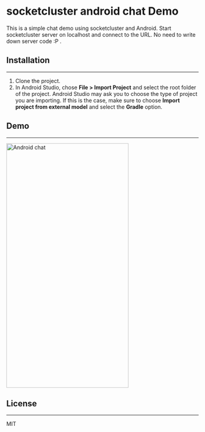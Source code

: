 # socketcluster android chat Demo

This is a simple chat demo using socketcluster and Android. Start socketcluster server on localhost and connect to the URL. No need to write down server code :P .

## Installation
---------------

1. Clone the project.
2. In Android Studio, chose **File > Import Project** and select the root folder of the project.
   Android Studio may ask you to choose the type of project you are importing. If this is the case, make sure to choose **Import project from external model** and select the **Gradle** option.

## Demo 
--------
<img src="https://github.com/sacOO7/socketcluster-android-demo/blob/master/fast_chat.gif" align="middle" alt="Android chat" width="320px" height="640px"/>

## License
---------

MIT



